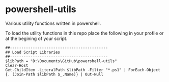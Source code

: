 powershell-utils
================

Various utility functions written in powershell.

To load the utility functions in this repo place the following in your profile or at the begining of your script.

    ##-------------------------------------------
    ## Load Script Libraries
    ##-------------------------------------------
    $libPath = "D:\Documents\GitHub\powershell-utils"
    Clear-Host
    Get-ChildItem -LiteralPath $libPath -Filter "*.ps1" | ForEach-Object {. (Join-Path $libPath $_.Name)} | Out-Null